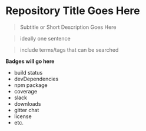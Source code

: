 # Repository Title Goes Here

> Subtitle or Short Description Goes Here

> ideally one sentence

> include terms/tags that can be searched

**Badges will go here**

- build status
- devDependencies
- npm package
- coverage
- slack
- downloads
- gitter chat
- license
- etc.